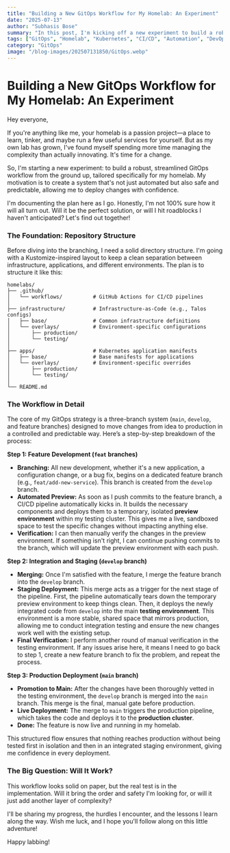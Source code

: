 ```yaml
---
title: "Building a New GitOps Workflow for My Homelab: An Experiment"
date: "2025-07-13"
author: "Subhasis Bose"
summary: "In this post, I'm kicking off a new experiment to build a robust GitOps workflow for my personal homelab. I'll walk you through my motivation for tackling my lab's growing complexity and my plan for creating a safer, more predictable deployment process. I've detailed the Kustomize-inspired repository structure I'm starting with and the three-branch Git strategy I'll be using to move changes from development to production. Follow along as I see how it all turns out."
tags: ["GitOps", "Homelab", "Kubernetes", "CI/CD", "Automation", "DevOps", "Infrastructure as Code", "Kustomize", "GitHub Actions"]
category: "GitOps"
image: "/blog-images/202507131850/GitOps.webp"
---
```


# Building a New GitOps Workflow for My Homelab: An Experiment

Hey everyone,

If you're anything like me, your homelab is a passion project—a place to learn, tinker, and maybe run a few useful services for yourself. But as my own lab has grown, I've found myself spending more time managing the complexity than actually innovating. It's time for a change.

So, I'm starting a new experiment: to build a robust, streamlined GitOps workflow from the ground up, tailored specifically for my homelab. My motivation is to create a system that's not just automated but also safe and predictable, allowing me to deploy changes with confidence.

I'm documenting the plan here as I go. Honestly, I'm not 100% sure how it will all turn out. Will it be the perfect solution, or will I hit roadblocks I haven't anticipated? Let's find out together!

### The Foundation: Repository Structure

Before diving into the branching, I need a solid directory structure. I'm going with a Kustomize-inspired layout to keep a clean separation between infrastructure, applications, and different environments. The plan is to structure it like this:

```
homelabs/
├── .github/
│   └── workflows/          # GitHub Actions for CI/CD pipelines
│
├── infrastructure/         # Infrastructure-as-Code (e.g., Talos configs)
│   ├── base/               # Common infrastructure definitions
│   └── overlays/           # Environment-specific configurations
│       ├── production/
│       └── testing/
│
├── apps/                   # Kubernetes application manifests
│   ├── base/               # Base manifests for applications
│   └── overlays/           # Environment-specific overrides
│       ├── production/
│       └── testing/
│
└── README.md
```

### The Workflow in Detail

The core of my GitOps strategy is a three-branch system (`main`, `develop`, and feature branches) designed to move changes from idea to production in a controlled and predictable way. Here’s a step-by-step breakdown of the process:

**Step 1: Feature Development (`feat` branches)**

*   **Branching:** All new development, whether it's a new application, a configuration change, or a bug fix, begins on a dedicated feature branch (e.g., `feat/add-new-service`). This branch is created from the `develop` branch.
*   **Automated Preview:** As soon as I push commits to the feature branch, a CI/CD pipeline automatically kicks in. It builds the necessary components and deploys them to a temporary, isolated **preview environment** within my testing cluster. This gives me a live, sandboxed space to test the specific changes without impacting anything else.
*   **Verification:** I can then manually verify the changes in the preview environment. If something isn't right, I can continue pushing commits to the branch, which will update the preview environment with each push.

**Step 2: Integration and Staging (`develop` branch)**

*   **Merging:** Once I'm satisfied with the feature, I merge the feature branch into the `develop` branch.
*   **Staging Deployment:** This merge acts as a trigger for the next stage of the pipeline. First, the pipeline automatically tears down the temporary preview environment to keep things clean. Then, it deploys the newly integrated code from `develop` into the main **testing environment**. This environment is a more stable, shared space that mirrors production, allowing me to conduct integration testing and ensure the new changes work well with the existing setup.
*   **Final Verification:** I perform another round of manual verification in the testing environment. If any issues arise here, it means I need to go back to step 1, create a new feature branch to fix the problem, and repeat the process.

**Step 3: Production Deployment (`main` branch)**

*   **Promotion to Main:** After the changes have been thoroughly vetted in the testing environment, the `develop` branch is merged into the `main` branch. This merge is the final, manual gate before production.
*   **Live Deployment:** The merge to `main` triggers the production pipeline, which takes the code and deploys it to the **production cluster**.
*   **Done:** The feature is now live and running in my homelab.

This structured flow ensures that nothing reaches production without being tested first in isolation and then in an integrated staging environment, giving me confidence in every deployment.

### The Big Question: Will It Work?

This workflow looks solid on paper, but the real test is in the implementation. Will it bring the order and safety I'm looking for, or will it just add another layer of complexity?

I'll be sharing my progress, the hurdles I encounter, and the lessons I learn along the way. Wish me luck, and I hope you'll follow along on this little adventure!

Happy labbing!